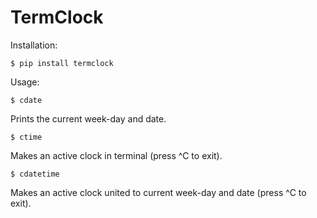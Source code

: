 # TermClock

Installation:

    $ pip install termclock

Usage:

    $ cdate

Prints the current week-day and date.

    $ ctime

Makes an active clock in terminal (press ^C to exit).

    $ cdatetime

Makes an active clock united to current week-day and date (press ^C to exit).